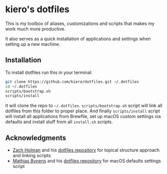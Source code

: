 # kiero's dotfiles

This is my toolbox of aliases, customizations and scripts that makes my work much more productive.

It also serves as a quick installation of applications and settings when setting up a new machine.

## Installation

To install dotfiles run this in your terminal:

```sh
git clone https://github.com/kiero/dotfiles.git ~/.dotfiles
cd ~/.dotfiles
scripts/bootstrap.sh
scripts/install
```

It will clone the repo to `~/.dotfiles`. `scripts/bootstrap.sh` script will link all dotfiles from this folder to proper place. And finally `scripts/install` script will install all applications from Brewfile, set up macOS custom settings via defaults and install stuff from all `install.sh` scripts.

## Acknowledgments

* [Zach Holman](https://zachholman.com) and his [dotfiles repository](https://github.com/holman/dotfiles) for topical structure approach and linking scripts
* [Mathias Bynens](https://mathiasbynens.be/) and his [dotfiles repository](https://github.com/mathiasbynens/dotfiles) for macOS defaults settings script